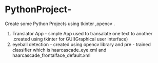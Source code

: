 # PythonProject-
Create some Python Projects using tkinter ,opencv .
1. Translator App - simple App used to transalate one text to another .created using tkinter for GUI(Graphical user interface)
2. eyeball detection - created using opencv library and pre - trained classifier which is haarcascade_eye.xml and  haarcascade_frontalface_default.xml
